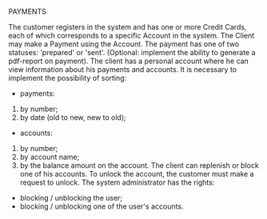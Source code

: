 PAYMENTS

The customer registers in the system and has one or more Credit Cards, each of which corresponds to a specific Account in the system. The Client may make a Payment using the Account.
The payment has one of two statuses: 'prepared' or 'sent'. (Optional: implement the ability to generate a pdf-report on payment).
The client has a personal account where he can view information about his payments and accounts. It is necessary to implement the possibility of sorting:
- payments:
1) by number;
2) by date (old to new, new to old);
- accounts:
1) by number;
2) by account name;
3) by the balance amount on the account.
   The client can replenish or block one of his accounts. To unlock the account, the customer must make a request to unlock.
   The system administrator has the rights:
- blocking / unblocking the user;
- blocking / unblocking one of the user's accounts.